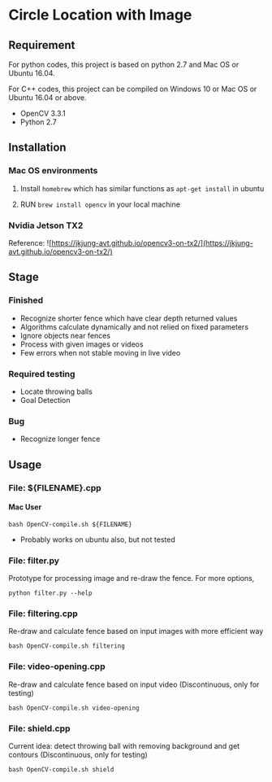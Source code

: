 # Circle Location with Image

## Requirement

For python codes, this project is based on python 2.7 and Mac OS or Ubuntu 16.04.

For C++ codes, this project can be compiled on Windows 10 or Mac OS or Ubuntu 16.04 or above.

* OpenCV 3.3.1
* Python 2.7

## Installation

### Mac OS environments

1. Install `homebrew` which has similar functions as `apt-get install` in ubuntu

2. RUN `brew install opencv` in your local machine

### Nvidia Jetson TX2

Reference: ![https://jkjung-avt.github.io/opencv3-on-tx2/](https://jkjung-avt.github.io/opencv3-on-tx2/)

## Stage

### Finished
* Recognize shorter fence which have clear depth returned values
* Algorithms calculate dynamically and not relied on fixed parameters
* Ignore objects near fences
* Process with given images or videos
* Few errors when not stable moving in live video

### Required testing
* Locate throwing balls
* Goal Detection

### Bug
* Recognize longer fence

## Usage

### File: ${FILENAME}.cpp

#### Mac User

```
bash OpenCV-compile.sh ${FILENAME}
```

* Probably works on ubuntu also, but not tested

### File: filter.py

Prototype for processing image and re-draw the fence. For more options,
```
python filter.py --help
```

### File: filtering.cpp

Re-draw and calculate fence based on input images with more efficient way
```
bash OpenCV-compile.sh filtering
```

### File: video-opening.cpp

Re-draw and calculate fence based on input video (Discontinuous, only for testing)
```
bash OpenCV-compile.sh video-opening
```

### File: shield.cpp

Current idea: detect throwing ball with removing background and get contours (Discontinuous, only for testing)
```
bash OpenCV-compile.sh shield
```